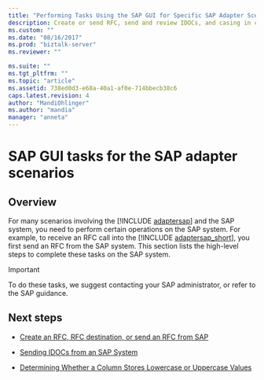 ```yaml
---
title: "Performing Tasks Using the SAP GUI for Specific SAP Adapter Scenarios | Microsoft Docs"
description: Create or send RFC, send and review IDOCs, and casing in column stores in SAP - BizTalk Adapter (BAP)
ms.custom: ""
ms.date: "08/16/2017"
ms.prod: "biztalk-server"
ms.reviewer: ""

ms.suite: ""
ms.tgt_pltfrm: ""
ms.topic: "article"
ms.assetid: 738ed0d3-e68a-40a1-af0e-714bbecb38c6
caps.latest.revision: 4
author: "MandiOhlinger"
ms.author: "mandia"
manager: "anneta"
---
```

# SAP GUI tasks for the SAP adapter scenarios

## Overview
For many scenarios involving the [!INCLUDE [adaptersap](../../includes/adaptersap-md.md)] and the SAP system, you need to perform certain operations on the SAP system. For example, to receive an RFC call into the [!INCLUDE [adaptersap_short](../../includes/adaptersap-short-md.md)], you first send an RFC from the SAP system. This section lists the high-level steps to complete these tasks on the SAP system.  
  
> [!IMPORTANT]
>  To do these tasks, we suggest contacting your SAP administrator, or refer to the SAP guidance.  
  
## Next steps  
  
-   [Create an RFC, RFC destination, or send an RFC from SAP](creating-an-rfc-in-an-sap-system.md)  
  
-   [Sending IDOCs from an SAP System](sending-idocs-from-an-sap-system.md)  
  
-   [Determining Whether a Column Stores Lowercase or Uppercase Values](determining-whether-a-column-stores-lowercase-or-uppercase-values.md)  
  
